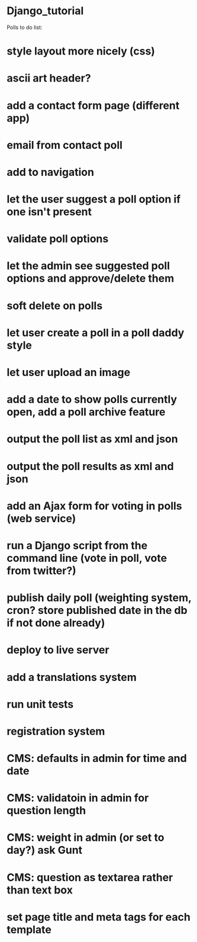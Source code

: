 Django_tutorial
===============

Polls to do list:

# style layout more nicely (css)
# ascii art header?

# add a contact form page (different app)
# email from contact poll
# add to navigation

# let the user suggest a poll option if one isn't present
# validate poll options
# let the admin see suggested poll options and approve/delete them

# soft delete on polls
# let user create a poll in a poll daddy style
# let user upload an image

# add a date to show polls currently open, add a poll archive feature
# output the poll list as xml and json
# output the poll results as xml and json

# add an Ajax form for voting in polls (web service)

# run a Django script from the command line (vote in poll, vote from twitter?)
# publish daily poll (weighting system, cron? store published date in the db if not done already)

# deploy to live server
# add a translations system

# run unit tests
# registration system

# CMS: defaults in admin for time and date
# CMS: validatoin in admin for question length
# CMS: weight in admin (or set to day?) ask Gunt
# CMS: question as textarea rather than text box

# set page title and meta tags for each template